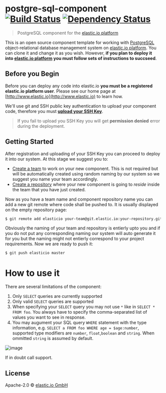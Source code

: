 # postgre-sql-component [![Build Status](https://travis-ci.org/elasticio/postgresql-component.svg?branch=master)](https://travis-ci.org/elasticio/postgresql-component) [![Dependency Status][daviddm-image]][daviddm-url]

> PostgreSQL component for the [elastic.io platform](http://www.elastic.io)

This is an open source component template for working with [PostgreSQL](https://en.wikipedia.org/wiki/PostgreSQL) object-relational database management system on [elastic.io platform](http://www.elastic.io "elastic.io platform"). You can clone it and change it as you wish. However, **if you plan to deploy it into [elastic.io platform](http://www.elastic.io "elastic.io platform") you must follow sets of instructions to succseed**. 

## Before you Begin

Before you can deploy any code into elastic.io **you must be a registered elastic.io platform user**. Please see our home page at [http://www.elastic.io](http://www.elastic.io) to learn how. 

We'll use git and SSH public key authentication to upload your component code, therefore you must **[upload your SSH Key](http://docs.elastic.io/docs/ssh-key)**. 

> If you fail to upload you SSH Key you will get **permission denied** error during the deployment.

## Getting Started

After registration and uploading of your SSH Key you can proceed to deploy it into our system. At this stage we suggest you to:
* [Create a team](http://docs.elastic.io/docs/teams) to work on your new component. This is not required but will be automatically created using random naming by our system so we suggest you name your team accordingly.
* [Create a repository](http://docs.elastic.io/docs/component-repositories) where your new component is going to *reside* inside the team that you have just created.

Now as you have a team name and component repository name you can add a new git remote where code shall be pushed to. It is usually displayed on the empty repository page:

```bash
$ git remote add elasticio your-team@git.elastic.io:your-repository.git
```

Obviously the naming of your team and repository is entierly upto you and if you do not put any corresponding naming our system will auto generate it for you but the naming might not entierly correspond to your project requirements.
Now we are ready to push it:

```bash
$ git push elasticio master
```

# How to use it

There are several limitations of the component:

1. Only ``SELECT`` queries are currently supported
2. Only valid ``SELECT`` queries are supported
3. When specifying your ``SELECT`` query you may not use ``*`` like in ``SELECT * FROM foo``. You always have to specify the comma-separated list of values you want to see in response.
4. You may augument your SQL query ``WHERE`` statement with the type information, e.g. ``SELECT a FROM foo WHERE age = $age:number``, supported type modifiers are ``number``, ``float``,``boolean`` and ``string``. When ommitted ``string`` is assumed by default.

![image](https://cloud.githubusercontent.com/assets/56208/14229261/b6586dfa-f92f-11e5-8489-2042dc590915.png)

If in doubt call support.

## License

Apache-2.0 © [elastic.io GmbH](http://elastic.io)


[travis-image]: https://travis-ci.org/elasticio/postgresql-component.svg?branch=master
[travis-url]: https://travis-ci.org/elasticio/postgresql-component
[daviddm-image]: https://david-dm.org/elasticio/postgresql-component.svg?theme=shields.io
[daviddm-url]: https://david-dm.org/elasticio/postgresql-component
